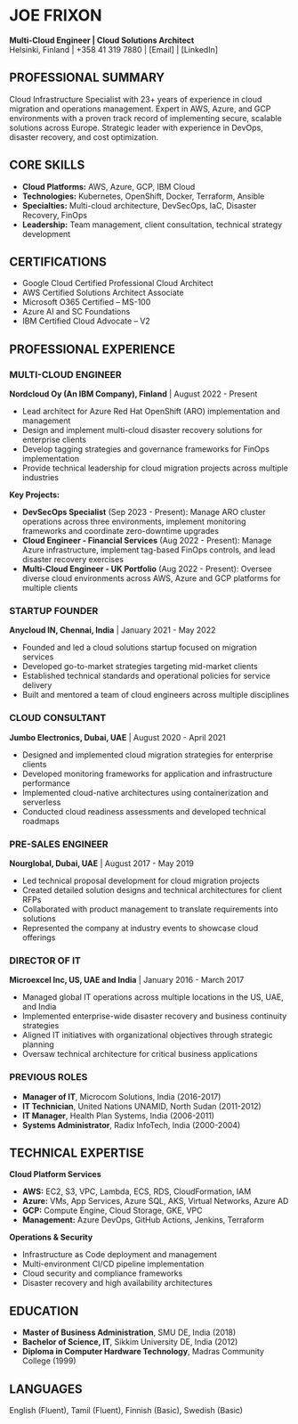 # JOE FRIXON
**Multi-Cloud Engineer | Cloud Solutions Architect**  
Helsinki, Finland | +358 41 319 7880 | [Email] | [LinkedIn]

## PROFESSIONAL SUMMARY
Cloud Infrastructure Specialist with 23+ years of experience in cloud migration and operations management. Expert in AWS, Azure, and GCP environments with a proven track record of implementing secure, scalable solutions across Europe. Strategic leader with experience in DevOps, disaster recovery, and cost optimization.

## CORE SKILLS
- **Cloud Platforms:** AWS, Azure, GCP, IBM Cloud
- **Technologies:** Kubernetes, OpenShift, Docker, Terraform, Ansible
- **Specialties:** Multi-cloud architecture, DevSecOps, IaC, Disaster Recovery, FinOps
- **Leadership:** Team management, client consultation, technical strategy development

## CERTIFICATIONS
- Google Cloud Certified Professional Cloud Architect
- AWS Certified Solutions Architect Associate
- Microsoft O365 Certified – MS-100
- Azure AI and SC Foundations
- IBM Certified Cloud Advocate – V2

## PROFESSIONAL EXPERIENCE

### MULTI-CLOUD ENGINEER
**Nordcloud Oy (An IBM Company), Finland** | August 2022 - Present

- Lead architect for Azure Red Hat OpenShift (ARO) implementation and management
- Design and implement multi-cloud disaster recovery solutions for enterprise clients
- Develop tagging strategies and governance frameworks for FinOps implementation
- Provide technical leadership for cloud migration projects across multiple industries

**Key Projects:**
- **DevSecOps Specialist** (Sep 2023 - Present): Manage ARO cluster operations across three environments, implement monitoring frameworks and coordinate zero-downtime upgrades
- **Cloud Engineer - Financial Services** (Aug 2022 - Present): Manage Azure infrastructure, implement tag-based FinOps controls, and lead disaster recovery exercises
- **Multi-Cloud Engineer - UK Portfolio** (Aug 2022 - Present): Oversee diverse cloud environments across AWS, Azure and GCP platforms for multiple clients

### STARTUP FOUNDER
**Anycloud IN, Chennai, India** | January 2021 - May 2022

- Founded and led a cloud solutions startup focused on migration services
- Developed go-to-market strategies targeting mid-market clients
- Established technical standards and operational policies for service delivery
- Built and mentored a team of cloud engineers across multiple disciplines

### CLOUD CONSULTANT
**Jumbo Electronics, Dubai, UAE** | August 2020 - April 2021

- Designed and implemented cloud migration strategies for enterprise clients
- Developed monitoring frameworks for application and infrastructure performance
- Implemented cloud-native architectures using containerization and serverless
- Conducted cloud readiness assessments and developed technical roadmaps

### PRE-SALES ENGINEER
**Nourglobal, Dubai, UAE** | August 2017 - May 2019

- Led technical proposal development for cloud migration projects
- Created detailed solution designs and technical architectures for client RFPs
- Collaborated with product management to translate requirements into solutions
- Represented the company at industry events to showcase cloud offerings

### DIRECTOR OF IT
**Microexcel Inc, US, UAE and India** | January 2016 - March 2017

- Managed global IT operations across multiple locations in the US, UAE, and India
- Implemented enterprise-wide disaster recovery and business continuity strategies
- Aligned IT initiatives with organizational objectives through strategic planning
- Oversaw technical architecture for critical business applications

### PREVIOUS ROLES
- **Manager of IT**, Microcom Solutions, India (2016-2017)
- **IT Technician**, United Nations UNAMID, North Sudan (2011-2012)
- **IT Manager**, Health Plan Systems, India (2006-2011)
- **Systems Administrator**, Radix InfoTech, India (2000-2004)

## TECHNICAL EXPERTISE

**Cloud Platform Services**
- **AWS:** EC2, S3, VPC, Lambda, ECS, RDS, CloudFormation, IAM
- **Azure:** VMs, App Services, Azure SQL, AKS, Virtual Networks, Azure AD
- **GCP:** Compute Engine, Cloud Storage, GKE, VPC
- **Management:** Azure DevOps, GitHub Actions, Jenkins, Terraform

**Operations & Security**
- Infrastructure as Code deployment and management
- Multi-environment CI/CD pipeline implementation
- Cloud security and compliance frameworks
- Disaster recovery and high availability architectures

## EDUCATION
- **Master of Business Administration**, SMU DE, India (2018)
- **Bachelor of Science, IT**, Sikkim University DE, India (2012)
- **Diploma in Computer Hardware Technology**, Madras Community College (1999)

## LANGUAGES
English (Fluent), Tamil (Fluent), Finnish (Basic), Swedish (Basic)
